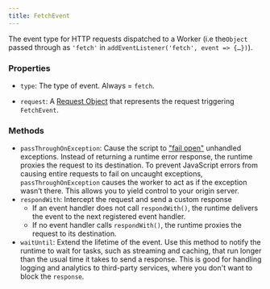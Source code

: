 ```yaml
---
title: FetchEvent
---
```

The event type for HTTP requests dispatched to a Worker (i.e the`Object` passed through as `'fetch'` in `addEventListener('fetch', event => {…})`).

### Properties

* `type`: The type of event. Always = `fetch`.

* `request`: A [Request Object](../fetch#Request) that represents the request triggering `FetchEvent`.

### Methods


* `passThroughOnException`: Cause the script to ["fail open"](https://community.microfocus.com/t5/Security-Blog/Security-Fundamentals-Part-1-Fail-Open-vs-Fail-Closed/ba-p/283747) unhandled exceptions. Instead of returning a runtime error response, the runtime proxies the request to its destination. To prevent JavaScript errors from causing entire requests to fail on uncaught exceptions, `passThroughOnException` causes the worker to act as if the exception wasn’t there. This allows you to yield control to your origin server.
* `respondWith`: Intercept the request and send a custom response
	* If an event handler does not call `respondWith()`, the runtime delivers the event to the next registered event handler.
	* If no event handler calls `respondWith()`, the runtime proxies the request to its destination.
* `waitUntil`: Extend the lifetime of the event. Use this method to notify the runtime to wait for tasks, such as streaming and caching, that run longer than the usual time it takes to send a response. This is good for handling logging and analytics to third-party services, where you don't want to block the `response`.

